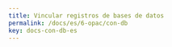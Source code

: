 ```yaml
---
title: Vincular registros de bases de datos
permalink: /docs/es/6-opac/con-db
key: docs-con-db-es
---
```

